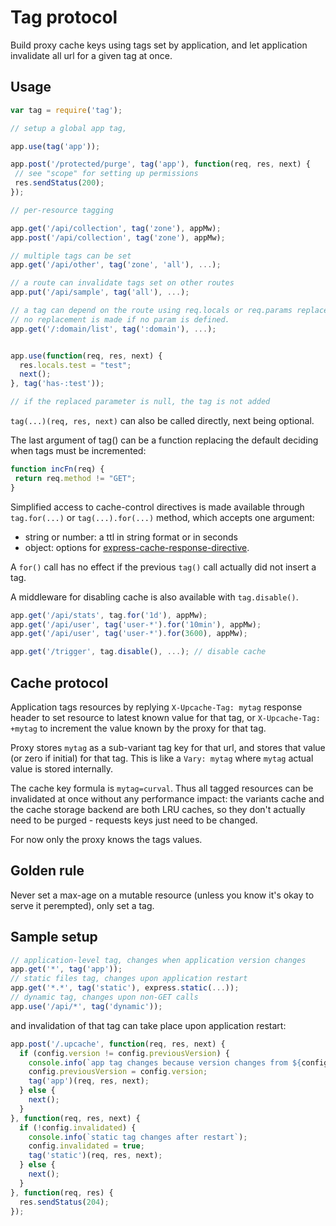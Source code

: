 Tag protocol
============

Build proxy cache keys using tags set by application, and let application
invalidate all url for a given tag at once.

Usage
-----

```js
var tag = require('tag');

// setup a global app tag,

app.use(tag('app'));

app.post('/protected/purge', tag('app'), function(req, res, next) {
 // see "scope" for setting up permissions
 res.sendStatus(200);
});

// per-resource tagging

app.get('/api/collection', tag('zone'), appMw);
app.post('/api/collection', tag('zone'), appMw);

// multiple tags can be set
app.get('/api/other', tag('zone', 'all'), ...);

// a route can invalidate tags set on other routes
app.put('/api/sample', tag('all'), ...);

// a tag can depend on the route using req.locals or req.params replacement
// no replacement is made if no param is defined.
app.get('/:domain/list', tag(':domain'), ...);


app.use(function(req, res, next) {
  res.locals.test = "test";
  next();
}, tag('has-:test'));

// if the replaced parameter is null, the tag is not added

```

`tag(...)(req, res, next)` can also be called directly, next being optional.

The last argument of tag() can be a function replacing the default deciding
when tags must be incremented:

```js
function incFn(req) {
 return req.method != "GET";
}
```

Simplified access to cache-control directives is made available through
`tag.for(...)` or `tag(...).for(...)` method,
which accepts one argument:

- string or number: a ttl in string format or in seconds
- object: options for [express-cache-response-directive](https://github.com/dantman/express-cache-response-directive).

A `for()` call has no effect if the previous `tag()` call actually did not insert a tag.

A middleware for disabling cache is also available with `tag.disable()`.

```js
app.get('/api/stats', tag.for('1d'), appMw);
app.get('/api/user', tag('user-*').for('10min'), appMw);
app.get('/api/user', tag('user-*').for(3600), appMw);

app.get('/trigger', tag.disable(), ...); // disable cache
```

Cache protocol
--------------

Application tags resources by replying `X-Upcache-Tag: mytag` response header
to set resource to latest known value for that tag, or `X-Upcache-Tag: +mytag`
to increment the value known by the proxy for that tag.

Proxy stores `mytag` as a sub-variant tag key for that url, and stores that
value (or zero if initial) for that tag.
This is like a `Vary: mytag` where `mytag` actual value is stored internally.

The cache key formula is `mytag=curval`. Thus all tagged resources can be
invalidated at once without any performance impact: the variants cache and the
cache storage backend are both LRU caches, so they don't actually need to be
purged - requests keys just need to be changed.

For now only the proxy knows the tags values.

Golden rule
-----------

Never set a max-age on a mutable resource (unless you know it's okay to serve it perempted),
only set a tag.

Sample setup
------------

```js
// application-level tag, changes when application version changes
app.get('*', tag('app'));
// static files tag, changes upon application restart
app.get('*.*', tag('static'), express.static(...));
// dynamic tag, changes upon non-GET calls
app.use('/api/*', tag('dynamic'));
```

and invalidation of that tag can take place upon application restart:

```js
app.post('/.upcache', function(req, res, next) {
  if (config.version != config.previousVersion) {
    console.info(`app tag changes because version changes from ${config.previousVersion} to ${config.version}`);
    config.previousVersion = config.version;
    tag('app')(req, res, next);
  } else {
    next();
  }
}, function(req, res, next) {
  if (!config.invalidated) {
    console.info(`static tag changes after restart`);
    config.invalidated = true;
    tag('static')(req, res, next);
  } else {
    next();
  }
}, function(req, res) {
  res.sendStatus(204);
});
```
